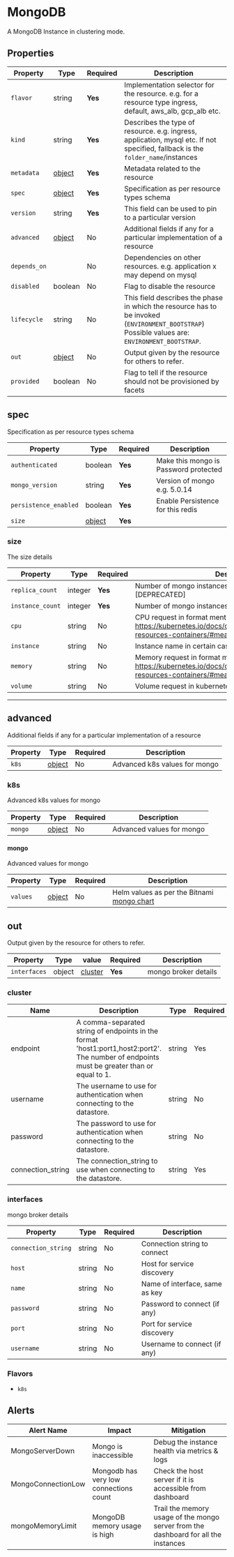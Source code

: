 # MongoDB

A MongoDB Instance in clustering mode.

## Properties

| Property     | Type                | Required | Description                                                                                                                                    |
| ------------ | ------------------- | -------- | ---------------------------------------------------------------------------------------------------------------------------------------------- |
| `flavor`     | string              | **Yes**  | Implementation selector for the resource. e.g. for a resource type ingress, default, aws_alb, gcp_alb etc.                                     |
| `kind`       | string              | **Yes**  | Describes the type of resource. e.g. ingress, application, mysql etc. If not specified, fallback is the `folder_name`/instances                |
| `metadata`   | [object](#metadata) | **Yes**  | Metadata related to the resource                                                                                                               |
| `spec`       | [object](#spec)     | **Yes**  | Specification as per resource types schema                                                                                                     |
| `version`    | string              | **Yes**  | This field can be used to pin to a particular version                                                                                          |
| `advanced`   | [object](#advanced) | No       | Additional fields if any for a particular implementation of a resource                                                                         |
| `depends_on` |                     | No       | Dependencies on other resources. e.g. application x may depend on mysql                                                                        |
| `disabled`   | boolean             | No       | Flag to disable the resource                                                                                                                   |
| `lifecycle`  | string              | No       | This field describes the phase in which the resource has to be invoked (`ENVIRONMENT_BOOTSTRAP`) Possible values are: `ENVIRONMENT_BOOTSTRAP`. |
| `out`        | [object](#out)      | No       | Output given by the resource for others to refer.                                                                                              |
| `provided`   | boolean             | No       | Flag to tell if the resource should not be provisioned by facets                                                                               |

## spec

Specification as per resource types schema

| Property              | Type            | Required | Description                           |
| --------------------- | --------------- | -------- | ------------------------------------- |
| `authenticated`       | boolean         | **Yes**  | Make this mongo is Password protected |
| `mongo_version`       | string          | **Yes**  | Version of mongo e.g. 5.0.14          |
| `persistence_enabled` | boolean         | **Yes**  | Enable Persistence for this redis     |
| `size`                | [object](#size) | **Yes**  |                                       |

### size

The size details

| Property        | Type    | Required | Description                                                 |
| --------------- | ------- | -------- | ----------------------------------------------------------- |
| `replica_count` | integer | **Yes**  | Number of mongo instances needs to be deployed [DEPRECATED] |
| `instance_count` | integer | **Yes** | Number of mongo instances needs to be deployed |
| `cpu` | string | No | CPU request in format mentioned @ https://kubernetes.io/docs/concepts/configuration/manage-resources-containers/#meaning-of-cpu |
| `instance` | string | No | Instance name in certain cases  |
| `memory` | string | No | Memory request in format mentioned @ https://kubernetes.io/docs/concepts/configuration/manage-resources-containers/#meaning-of-memory |
| `volume` | string | No | Volume request in kubernetes persistent volumes |

---

## advanced

Additional fields if any for a particular implementation of a resource

| Property | Type           | Required | Description                   |
| -------- | -------------- | -------- | ----------------------------- |
| `k8s`    | [object](#k8s) | No       | Advanced k8s values for mongo |

### k8s

Advanced k8s values for mongo

| Property | Type             | Required | Description               |
| -------- | ---------------- | -------- | ------------------------- |
| `mongo`  | [object](#mongo) | No       | Advanced values for mongo |

#### mongo

Advanced values for mongo

| Property | Type              | Required | Description                                                                                               |
| -------- | ----------------- | -------- | --------------------------------------------------------------------------------------------------------- |
| `values` | [object](#values) | No       | Helm values as per the Bitnami [mongo chart](https://github.com/bitnami/charts/tree/main/bitnami/mongodb) |

## out

Output given by the resource for others to refer.

| Property     | Type   | value               | Required | Description          |
|--------------|--------|---------------------|----------|----------------------|
| `interfaces` | object | [cluster](#cluster) | **Yes**  | mongo broker details |

### cluster

| Name              | Description                                                                                                                                | Type   | Required |
|-------------------|--------------------------------------------------------------------------------------------------------------------------------------------|--------|----------|
| endpoint          | A comma-separated string of endpoints in the format 'host1:port1,host2:port2'. The number of endpoints must be greater than or equal to 1. | string | Yes      |
| username          | The username to use for authentication when connecting to the datastore.                                                                   | string | No       |
| password          | The password to use for authentication when connecting to the datastore.                                                                   | string | No       |
| connection_string | The connection_string to use when connecting to the datastore.                                                                             | string | Yes      |


### interfaces

mongo broker details

| Property            | Type   | Required | Description                    |
| ------------------- | ------ | -------- | ------------------------------ |
| `connection_string` | string | No       | Connection string to connect   |
| `host`              | string | No       | Host for service discovery     |
| `name`              | string | No       | Name of interface, same as key |
| `password`          | string | No       | Password to connect (if any)   |
| `port`              | string | No       | Port for service discovery     |
| `username`          | string | No       | Username to connect (if any)   |

### Flavors

- `k8s`


## Alerts

| Alert Name         | Impact                                 | Mitigation                                                                          |
|--------------------|----------------------------------------|-------------------------------------------------------------------------------------|
| MongoServerDown    | Mongo is inaccessible                  | Debug the instance health via metrics & logs                                        |
| MongoConnectionLow | Mongodb has very low connections count | Check the host server if it is accessible from dashboard                            | 
| mongoMemoryLimit   | MongoDB memory usage is high           | Trail the memory usage of the mongo server from the dashboard for all the instances |